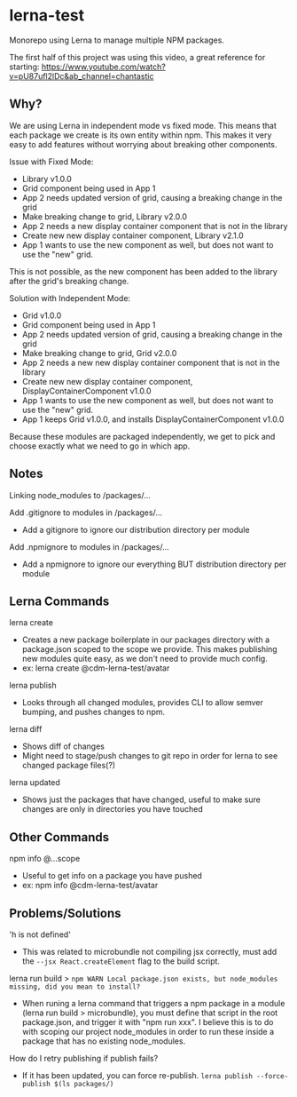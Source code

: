 # lerna-test

Monorepo using Lerna to manage multiple NPM packages.

The first half of this project was using this video, a great reference for starting: https://www.youtube.com/watch?v=pU87ufl2lDc&ab_channel=chantastic

## Why?

We are using Lerna in independent mode vs fixed mode. This means that each package we create is its own entity within npm. This makes it very easy to add features without worrying about breaking other components.

Issue with Fixed Mode:

- Library v1.0.0
- Grid component being used in App 1
- App 2 needs updated version of grid, causing a breaking change in the grid
- Make breaking change to grid, Library v2.0.0
- App 2 needs a new display container component that is not in the library
- Create new new display container component, Library v2.1.0
- App 1 wants to use the new component as well, but does not want to use the "new" grid.

This is not possible, as the new component has been added to the library after the grid's breaking change.

Solution with Independent Mode:

- Grid v1.0.0
- Grid component being used in App 1
- App 2 needs updated version of grid, causing a breaking change in the grid
- Make breaking change to grid, Grid v2.0.0
- App 2 needs a new new display container component that is not in the library
- Create new new display container component, DisplayContainerComponent v1.0.0
- App 1 wants to use the new component as well, but does not want to use the "new" grid.
- App 1 keeps Grid v1.0.0, and installs DisplayContainerComponent v1.0.0

Because these modules are packaged independently, we get to pick and choose exactly what we need to go in which app.

## Notes

Linking node_modules to /packages/...

Add .gitignore to modules in /packages/...

- Add a gitignore to ignore our distribution directory per module

Add .npmignore to modules in /packages/...

- Add a npmignore to ignore our everything BUT distribution directory per module

## Lerna Commands

lerna create <scope>

- Creates a new package boilerplate in our packages directory with a package.json scoped to the scope we provide. This makes publishing new modules quite easy, as we don't need to provide much config.
- ex: lerna create @cdm-lerna-test/avatar

lerna publish

- Looks through all changed modules, provides CLI to allow semver bumping, and pushes changes to npm.

lerna diff

- Shows diff of changes
- Might need to stage/push changes to git repo in order for lerna to see changed package files(?)

lerna updated

- Shows just the packages that have changed, useful to make sure changes are only in directories you have touched

## Other Commands

npm info @...scope

- Useful to get info on a package you have pushed
- ex: npm info @cdm-lerna-test/avatar

## Problems/Solutions

'h is not defined'

- This was related to microbundle not compiling jsx correctly, must add the `--jsx React.createElement` flag to the build script.

lerna run build > `npm WARN Local package.json exists, but node_modules missing, did you mean to install?`

- When runing a lerna command that triggers a npm package in a module (lerna run build > microbundle), you must define that script in the root package.json, and trigger it with "npm run xxx". I believe this is to do with scoping our project node_modules in order to run these inside a package that has no existing node_modules.

How do I retry publishing if publish fails?

- If it has been updated, you can force re-publish. `lerna publish --force-publish $(ls packages/)`
